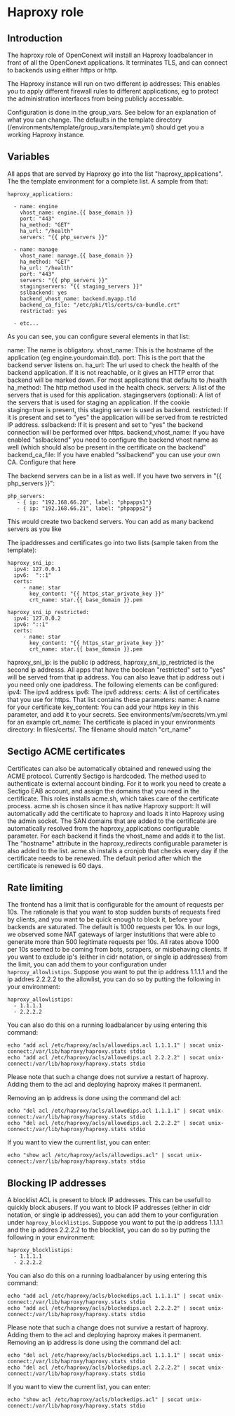 # Haproxy role

## Introduction
The haproxy role of OpenConext will install an Haproxy loadbalancer in front of all the OpenConext applications. It terminates TLS, and can connect to backends using either https or http. 

The Haproxy instance will run on two different ip addresses: This enables you to apply different firewall rules to different applications, eg to protect the administration interfaces from being publicly accessable. 

Configuration is done in the group_vars. See below for an explanation of what you can change. The defaults in the template directory (/environments/template/group_vars/template.yml) should get you a working Haproxy instance.

## Variables

All apps that are served by Haproxy go into the list "haproxy_applications". The the template environment for a complete list. A sample from that:

```
haproxy_applications:

  - name: engine
    vhost_name: engine.{{ base_domain }}
    port: "443"
    ha_method: "GET"
    ha_url: "/health"
    servers: "{{ php_servers }}"

  - name: manage
    vhost_name: manage.{{ base_domain }}
    ha_method: "GET"
    ha_url: "/health"
    port: "443"
    servers: "{{ php_servers }}"
    stagingservers: "{{ staging_servers }}"
    sslbackend: yes
    backend_vhost_name: backend.myapp.tld
    backend_ca_file: "/etc/pki/tls/certs/ca-bundle.crt"
    restricted: yes

  - etc...
```

As you can see, you can configure several elements in that list:

name: The name is obligatory. 
vhost_name: This is the hostname of the application (eg engine.yourdomain.tld). 
port: This is the port that the backend server listens on. 
ha_url: The url used to check the health of the backend application. If it is not reachable, or it gives an HTTP error that backend will be marked down. For most applications that defaults to /health
ha_method: The http method used in the health check. 
servers: A list of the servers that is used for  this application. 
stagingservers (optional): A list of the servers that is used for staging an application. If the cookie staging=true is present, this staging server is used as backend. 
restricted: If it is present and set to "yes" the application will be served from te restricted IP address. 
sslbackend: If it is present and set to "yes" the backend connection will be performed over https. 
backend_vhost_name: If you have enabled "sslbackend" you need to configure the backend vhost name as well (which should also be present in the certificate on the backend"
backend_ca_file: If you have enabled "sslbackend" you can use your own CA. Configure that here

The backend servers can be in a list as well. If you have two servers in "{{ php_servers }}":
```
php_servers:
   - { ip: "192.168.66.20", label: "phpapps1"}
   - { ip: "192.168.66.21", label: "phpapps2"}
```
This would create two backend servers. You can add as many backend servers as you like

The ipaddresses and certificates go into two lists (sample taken from the template):
```
haproxy_sni_ip:
  ipv4: 127.0.0.1
  ipv6:  "::1"
  certs: 
     - name: star
       key_content: "{{ https_star_private_key }}"
       crt_name: star.{{ base_domain }}.pem

haproxy_sni_ip_restricted:
  ipv4: 127.0.0.2
  ipv6: "::1"
  certs:
     - name: star
       key_content: "{{ https_star_private_key }}"
       crt_name: star.{{ base_domain }}.pem
```


haproxy_sni_ip: is the public ip address, haproxy_sni_ip_restricted is the second ip addresss. All apps that have the boolean "restricted" set to "yes" will be served from that ip address. You can also leave that ip address out i you need only one ipaddress.
The following elements can be configured:
ipv4: The ipv4 address
ipv6: The ipv6 address:
certs: A list of certificates that you use for https. That list contains these parameters:
 name: A name for your certificate
 key_content: You can add your https key in this parameter, and add it to your secrets. See environments/vm/secrets/vm.yml for an example
 crt_name: The certificate is placed in your environments directory: In files/certs/. The filename should match "crt_name"

## Sectigo ACME certificates
Certificates can also be automatically obtained and renewed using the ACME protocol. Currently Sectigo is hardcoded. The method used to authenticate is external account binding. For it to work you need to create a Sectigo EAB account, and assign the domains that you need in the certificate.
This roles installs acme.sh, which takes care of the certificate process. acme.sh is chosen since it has native Haproxy support: It will automatically add the certificate to haproxy and loads it into Haproxy using the admin socket. 
The SAN domains that are added to the certificate are automatically resolved from the haproxy_applications configurable parameter. For each backend it finds the vhost_name and adds it to the list. The "hostname" attribute in the haproxy_redirects configurable parameter is also added to the list. acme.sh installs a cronjob that checks every day if the certificate needs to be renewed. The default period after which the certificate is renewed is 60 days.  


## Rate limiting
The frontend has a limit that is configurable for the amount of requests per 10s. The rationale is that you want to stop sudden bursts of requests fired by clients, and you want to be quick enough to block it, before your backends are saturated. The default is 1000 requests per 10s. In our logs, we observed some NAT gateways of larger instutitions that were able to generate more than 500 legitimate requests per 10s. All rates above 1000 per 10s seemed to be coming from bots, scrapers, or misbehaving clients.
If you want to exclude ip's (either in cidr notation, or single ip addresses) from the limit, you can add them to your configuration under ```haproxy_allowlistips```. Suppose you want to put the ip address 1.1.1.1 and the ip addres 2.2.2.2 to the allowlist, you can do so by putting the following in your environment:
```
haproxy_allowlistips:
  - 1.1.1.1
  - 2.2.2.2
```

You can also do this on a running loadbalancer by using entering this command:
```
echo "add acl /etc/haproxy/acls/allowedips.acl 1.1.1.1" | socat unix-connect:/var/lib/haproxy/haproxy.stats stdio
echo "add acl /etc/haproxy/acls/allowedips.acl 2.2.2.2" | socat unix-connect:/var/lib/haproxy/haproxy.stats stdio
```
Please note that such a change does not survive a restart of haproxy. Adding them to the acl and deploying haproxy makes it permanent. 

Removing an ip address is done using the command del acl:
```
echo "del acl /etc/haproxy/acls/allowedips.acl 1.1.1.1" | socat unix-connect:/var/lib/haproxy/haproxy.stats stdio
echo "del acl /etc/haproxy/acls/allowedips.acl 2.2.2.2" | socat unix-connect:/var/lib/haproxy/haproxy.stats stdio
```
If you want to view the current list, you can enter:
```
echo "show acl /etc/haproxy/acls/allowedips.acl" | socat unix-connect:/var/lib/haproxy/haproxy.stats stdio
```

## Blocking IP addresses
A blocklist ACL is present to block IP addresses. This can be usefull to quickly block abusers.
If you want to block IP addresses (either in cidr notation, or single ip addresses), you can add them to your configuration under ```haproxy_blocklistips```. Suppose you want to put the ip address 1.1.1.1 and the ip addres 2.2.2.2 to the blocklist, you can do so by putting the following in your environment:

```
haproxy_blocklistips:
  - 1.1.1.1
  - 2.2.2.2
```

You can also do this on a running loadbalancer by using entering this command:
```
echo "add acl /etc/haproxy/acls/blockedips.acl 1.1.1.1" | socat unix-connect:/var/lib/haproxy/haproxy.stats stdio
echo "add acl /etc/haproxy/acls/blockedips.acl 2.2.2.2" | socat unix-connect:/var/lib/haproxy/haproxy.stats stdio
```
Please note that such a change does not survive a restart of haproxy. Adding them to the acl and deploying haproxy makes it permanent. 
Removing an ip address is done using the command del acl:
```
echo "del acl /etc/haproxy/acls/blockedips.acl 1.1.1.1" | socat unix-connect:/var/lib/haproxy/haproxy.stats stdio
echo "del acl /etc/haproxy/acls/blockedips.acl 2.2.2.2" | socat unix-connect:/var/lib/haproxy/haproxy.stats stdio
```

If you want to view the current list, you can enter:
```
echo "show acl /etc/haproxy/acls/blockedips.acl" | socat unix-connect:/var/lib/haproxy/haproxy.stats stdio
```















